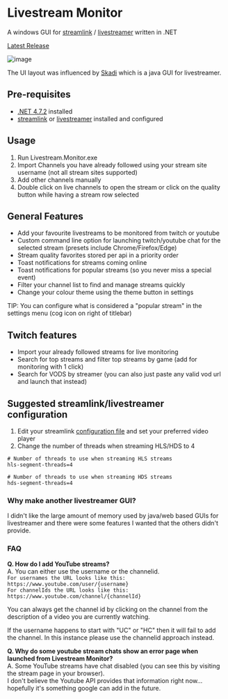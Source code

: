 # Livestream Monitor
A windows GUI for [streamlink](https://streamlink.github.io/) / [livestreamer](http://docs.livestreamer.io/install.html#windows-binaries) written in .NET

[Latest Release](https://github.com/laurencee/Livestream.Monitor/releases/latest)

![image](https://cloud.githubusercontent.com/assets/3850553/12476536/b701f96c-c075-11e5-8bdd-45237f94f812.png)

The UI layout was influenced by [Skadi](https://github.com/s1mpl3x/skadi) which is a java GUI for livestreamer.

## Pre-requisites
* [.NET 4.7.2](https://dotnet.microsoft.com/download/dotnet-framework/net472) installed
* [streamlink](https://github.com/streamlink/streamlink) or [livestreamer](http://docs.livestreamer.io/install.html#windows-binaries) installed and configured

## Usage
1. Run Livestream.Monitor.exe
2. Import Channels you have already followed using your stream site username (not all stream sites supported)
3. Add other channels manually
4. Double click on live channels to open the stream or click on the quality button while having a stream row selected

## General Features
* Add your favourite livestreams to be monitored from twitch or youtube
* Custom command line option for launching twitch/youtube chat for the selected stream (presets include Chrome/Firefox/Edge)
* Stream quality favorites stored per api in a priority order
* Toast notifications for streams coming online
* Toast notifications for popular streams (so you never miss a special event)
* Filter your channel list to find and manage streams quickly
* Change your colour theme using the theme button in settings


TIP: You can configure what is considered a "popular stream" in the settings menu (cog icon on right of titlebar)

## Twitch features
* Import your already followed streams for live monitoring
* Search for top streams and filter top streams by game (add for monitoring with 1 click)
* Search for VODS by streamer (you can also just paste any valid vod url and launch that instead)

## Suggested streamlink/livestreamer configuration
1. Edit your streamlink [configuration file](https://streamlink.github.io/cli.html#configuration-file) and set your preferred video player
2. Change the number of threads when streaming HLS/HDS to 4
```
# Number of threads to use when streaming HLS streams
hls-segment-threads=4

# Number of threads to use when streaming HDS streams
hds-segment-threads=4
```

### Why make another livestreamer GUI?
I didn't like the large amount of memory used by java/web based GUIs for livestreamer and there were some features I wanted that the others didn't provide.

### FAQ
**Q. How do I add YouTube streams?**  
A. You can either use the username or the channelid.  
`For usernames the URL looks like this: https://www.youtube.com/user/{username}`  
`For channelIds the URL looks like this: https://www.youtube.com/channel/{channelId}`  

You can always get the channel id by clicking on the channel from the description of a video you are currently watching.

If the username happens to start with "UC" or "HC" then it will fail to add the channel. In this instance please use the channelid approach instead.

**Q. Why do some youtube stream chats show an error page when launched from Livestream Monitor?**  
A. Some YouTube streams have chat disabled (you can see this by visiting the stream page in your browser).  
I don't believe the Youtube API provides that information right now... hopefully it's something google can add in the future.
